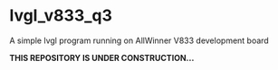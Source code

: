 # lvgl_v833_q3
A simple lvgl program running on AllWinner V833 development board

**THIS REPOSITORY IS UNDER CONSTRUCTION...**
